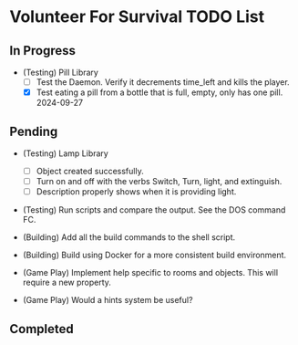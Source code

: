 # Volunteer For Survival TODO List

## In Progress

* (Testing) Pill Library
  * [ ] Test the Daemon. Verify it decrements time_left and kills the player.
  * [X] Test eating a pill from a bottle that is full, empty, only has one pill. 2024-09-27

## Pending

* (Testing) Lamp Library
  * [ ] Object created successfully.
  * [ ] Turn on and off with the verbs Switch, Turn, light, and extinguish.
  * [ ] Description properly shows when it is providing light.

* (Testing) Run scripts and compare the output. See the DOS command FC.

* (Building) Add all the build commands to the shell script.

* (Building) Build using Docker for a more consistent build environment.

* (Game Play) Implement help specific to rooms and objects. This will require a new property.

* (Game Play) Would a hints system be useful?

## Completed
